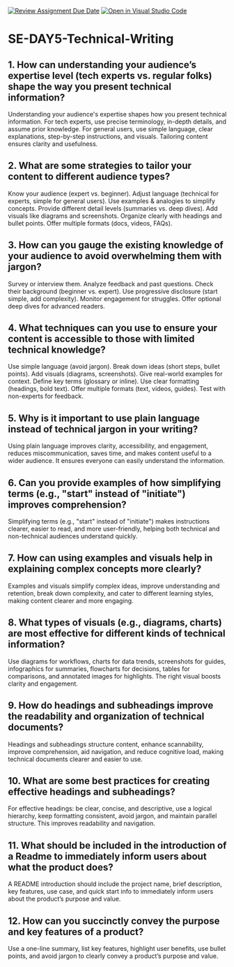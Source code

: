 [![Review Assignment Due Date](https://classroom.github.com/assets/deadline-readme-button-22041afd0340ce965d47ae6ef1cefeee28c7c493a6346c4f15d667ab976d596c.svg)](https://classroom.github.com/a/zsAR-pyY)
[![Open in Visual Studio Code](https://classroom.github.com/assets/open-in-vscode-2e0aaae1b6195c2367325f4f02e2d04e9abb55f0b24a779b69b11b9e10269abc.svg)](https://classroom.github.com/online_ide?assignment_repo_id=18598168&assignment_repo_type=AssignmentRepo)
# SE-DAY5-Technical-Writing
## 1. How can understanding your audience’s expertise level (tech experts vs. regular folks) shape the way you present technical information?
Understanding your audience's expertise shapes how you present technical information. For tech experts, use precise terminology, in-depth details, and assume prior knowledge. For general users, use simple language, clear explanations, step-by-step instructions, and visuals. Tailoring content ensures clarity and usefulness.
## 2. What are some strategies to tailor your content to different audience types?
Know your audience (expert vs. beginner).
Adjust language (technical for experts, simple for general users).
Use examples & analogies to simplify concepts.
Provide different detail levels (summaries vs. deep dives).
Add visuals like diagrams and screenshots.
Organize clearly with headings and bullet points.
Offer multiple formats (docs, videos, FAQs).
## 3. How can you gauge the existing knowledge of your audience to avoid overwhelming them with jargon?
Survey or interview them.
Analyze feedback and past questions.
Check their background (beginner vs. expert).
Use progressive disclosure (start simple, add complexity).
Monitor engagement for struggles.
Offer optional deep dives for advanced readers.
## 4. What techniques can you use to ensure your content is accessible to those with limited technical knowledge?
Use simple language (avoid jargon).
Break down ideas (short steps, bullet points).
Add visuals (diagrams, screenshots).
Give real-world examples for context.
Define key terms (glossary or inline).
Use clear formatting (headings, bold text).
Offer multiple formats (text, videos, guides).
Test with non-experts for feedback.
## 5. Why is it important to use plain language instead of technical jargon in your writing?
Using plain language improves clarity, accessibility, and engagement, reduces miscommunication, saves time, and makes content useful to a wider audience. It ensures everyone can easily understand the information.
## 6. Can you provide examples of how simplifying terms (e.g., "start" instead of "initiate") improves comprehension?
Simplifying terms (e.g., "start" instead of "initiate") makes instructions clearer, easier to read, and more user-friendly, helping both technical and non-technical audiences understand quickly.
## 7. How can using examples and visuals help in explaining complex concepts more clearly?
Examples and visuals simplify complex ideas, improve understanding and retention, break down complexity, and cater to different learning styles, making content clearer and more engaging.
## 8. What types of visuals (e.g., diagrams, charts) are most effective for different kinds of technical information?
Use diagrams for workflows, charts for data trends, screenshots for guides, infographics for summaries, flowcharts for decisions, tables for comparisons, and annotated images for highlights. The right visual boosts clarity and engagement.
## 9. How do headings and subheadings improve the readability and organization of technical documents?
Headings and subheadings structure content, enhance scannability, improve comprehension, aid navigation, and reduce cognitive load, making technical documents clearer and easier to use.
## 10. What are some best practices for creating effective headings and subheadings?
For effective headings: be clear, concise, and descriptive, use a logical hierarchy, keep formatting consistent, avoid jargon, and maintain parallel structure. This improves readability and navigation.
## 11. What should be included in the introduction of a Readme to immediately inform users about what the product does?
A README introduction should include the project name, brief description, key features, use case, and quick start info to immediately inform users about the product’s purpose and value.
## 12. How can you succinctly convey the purpose and key features of a product?
Use a one-line summary, list key features, highlight user benefits, use bullet points, and avoid jargon to clearly convey a product’s purpose and value.
